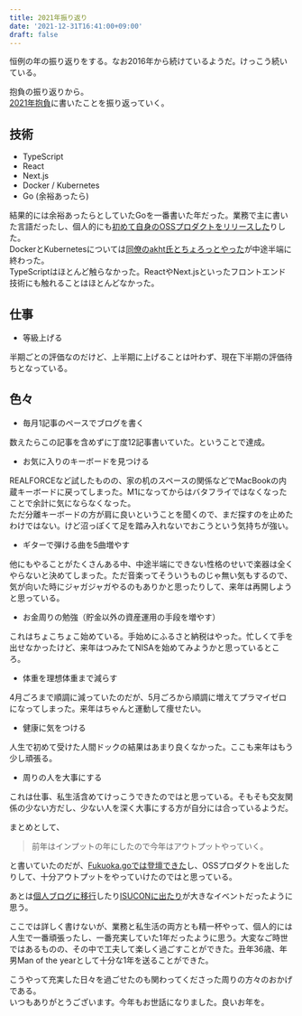 ```yaml
---
title: 2021年振り返り
date: '2021-12-31T16:41:00+09:00'
draft: false
---
```


恒例の年の振り返りをする。なお2016年から続けているようだ。けっこう続いている。

抱負の振り返りから。  
[2021年抱負](https://okweird.net/blog/resolution-2021/)に書いたことを振り返っていく。

## 技術

- TypeScript
- React
- Next.js
- Docker / Kubernetes
- Go (余裕あったら)

結果的には余裕あったらとしていたGoを一番書いた年だった。業務で主に書いた言語だったし、個人的にも[初めて自身のOSSプロダクトをリリースした](https://okweird.net/blog/first-go-oss-product/)りした。  
DockerとKubernetesについては[同僚のakht氏とちょろっとやった](https://akhtikd.com/posts/2021-12-16-journey-of-kawaki-engineers/)が中途半端に終わった。  
TypeScriptはほとんど触らなかった。ReactやNext.jsといったフロントエンド技術にも触れることはほとんどなかった。

## 仕事

- 等級上げる

半期ごとの評価なのだけど、上半期に上げることは叶わず、現在下半期の評価待ちとなっている。

## 色々

- 毎月1記事のペースでブログを書く

数えたらこの記事を含めずに丁度12記事書いていた。ということで達成。

- お気に入りのキーボードを見つける

REALFORCEなど試したものの、家の机のスペースの関係などでMacBookの内蔵キーボードに戻ってしまった。M1になってからはバタフライではなくなったことで余計に気にならなくなった。  
ただ分離キーボードの方が肩に良いということを聞くので、まだ探すのを止めたわけではない。けど沼っぽくて足を踏み入れないでおこうという気持ちが強い。

- ギターで弾ける曲を5曲増やす

他にもやることがたくさんある中、中途半端にできない性格のせいで楽器は全くやらないと決めてしまった。ただ音楽ってそういうものじゃ無い気もするので、気が向いた時にジャガジャガやるのもありかと思ったりして、来年は再開しようと思っている。

- お金周りの勉強（貯金以外の資産運用の手段を増やす）

これはちょこちょこ始めている。手始めにふるさと納税はやった。忙しくて手を出せなかったけど、来年はつみたてNISAを始めてみようかと思っているところ。

- 体重を理想体重まで減らす

4月ごろまで順調に減っていたのだが、5月ごろから順調に増えてプラマイゼロになってしまった。来年はちゃんと運動して痩せたい。

- 健康に気をつける

人生で初めて受けた人間ドックの結果はあまり良くなかった。ここも来年はもう少し頑張る。

- 周りの人を大事にする

これは仕事、私生活含めてけっこうできたのではと思っている。そもそも交友関係の少ない方だし、少ない人を深く大事にする方が自分には合っているようだ。

まとめとして、

> 前年はインプットの年にしたので今年はアウトプットやっていく。

と書いていたのだが、[Fukuoka.goでは登壇できた](https://speakerdeck.com/tommy6073/gochu-xin-zhe-gagonire-kareteosswoshu-kishi-metemita)し、OSSプロダクトを出したりして、十分アウトプットをやっていけたのではと思っている。

あとは[個人ブログに移行](https://okweird.net/blog/my-new-blog/)したり[ISUCONに出たり](https://okweird.net/blog/isucon11/)が大きなイベントだったように思う。

ここでは詳しく書けないが、業務と私生活の両方とも精一杯やって、個人的には人生で一番頑張ったし、一番充実していた1年だったように思う。大変なご時世ではあるものの、その中で工夫して楽しく過ごすことができた。丑年36歳、年男Man of the yearとして十分な1年を送ることができた。  

こうやって充実した日々を過ごせたのも関わってくださった周りの方々のおかげである。  
いつもありがとうございます。今年もお世話になりました。良いお年を。
